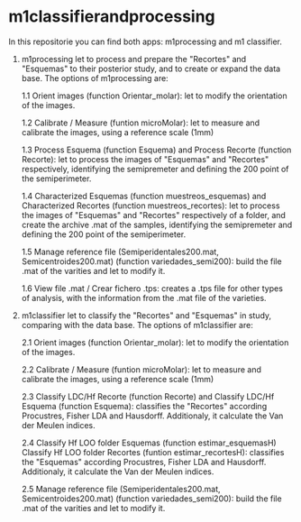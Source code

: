 # m1classifierandprocessing
In this repositorie you can find both apps: m1processing and m1 classifier.
1. m1processing let to process and prepare the "Recortes" and "Esquemas" to their posterior study, and to create or expand the data base. The options of m1processing are:

    1.1 Orient images (function Orientar_molar): let to modify the orientation of the images.
   
    1.2 Calibrate / Measure (funtion microMolar): let to measure and calibrate the images, using a reference scale (1mm)

    1.3 Process Esquema (function Esquema) and Process Recorte (function Recorte): let to process the images of "Esquemas" and "Recortes" respectively, identifying the semipremeter and defining the 200 point of the semiperimeter.

    1.4 Characterized Esquemas (function muestreos_esquemas) and Characterized Recortes (function muestreos_recortes): let to process the images of "Esquemas" and "Recortes" respectively of a folder, and create the archive .mat of the samples, identifying the semipremeter and defining the 200 point of the semiperimeter.

    1.5 Manage reference file (Semiperidentales200.mat, Semicentroides200.mat) (function variedades_semi200): build the file .mat of the varities and let to modify it.

    1.6 View file .mat / Crear fichero .tps: creates a .tps file for other types of analysis, with the information from the .mat file of the varieties.

2. m1classifier let to classify the "Recortes" and "Esquemas" in study, comparing with the data base. The options of m1classifier are:
   
    2.1 Orient images (function Orientar_molar): let to modify the orientation of the images.

    2.2 Calibrate / Measure (funtion microMolar): let to measure and calibrate the images, using a reference scale (1mm)

    2.3 Classify LDC/Hf Recorte (function Recorte) and Classify LDC/Hf Esquema (function Esquema): classifies the "Recortes" according Procustres, Fisher LDA and Hausdorff. Additionaly, it calculate the Van der Meulen indices. 

    2.4 Classify Hf LOO folder Esquemas (function estimar_esquemasH) Classify Hf LOO folder Recortes (funtion estimar_recortesH): classifies the "Esquemas" according Procustres, Fisher LDA and Hausdorff. Additionaly, it calculate the Van der Meulen indices.

    2.5 Manage reference file (Semiperidentales200.mat, Semicentroides200.mat) (function variedades_semi200): build the file .mat of the varities and let to modify it.
